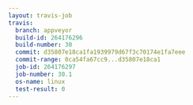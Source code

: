 ```yaml
---
layout: travis-job
travis:
  branch: appveyor
  build-id: 264176296
  build-number: 30
  commit: d35807e18ca1fa1939979d67f3c70174e1fa7eee
  commit-range: 0ca54fa67cc9...d35807e18ca1
  job-id: 264176297
  job-number: 30.1
  os-name: linux
  test-result: 0
---
```

